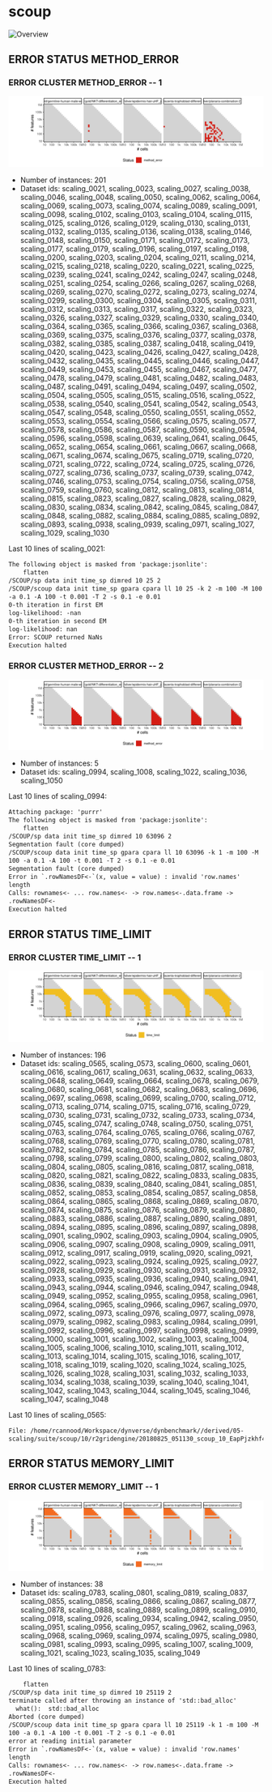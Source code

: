 # scoup
![Overview](scoup.svg)

## ERROR STATUS METHOD_ERROR

### ERROR CLUSTER METHOD_ERROR -- 1
![Cluster plot](error_class_plots/scoup_method_error_1.png)

 * Number of instances: 201
 * Dataset ids: scaling_0021, scaling_0023, scaling_0027, scaling_0038, scaling_0046, scaling_0048, scaling_0050, scaling_0062, scaling_0064, scaling_0069, scaling_0073, scaling_0074, scaling_0089, scaling_0091, scaling_0098, scaling_0102, scaling_0103, scaling_0104, scaling_0115, scaling_0125, scaling_0126, scaling_0129, scaling_0130, scaling_0131, scaling_0132, scaling_0135, scaling_0136, scaling_0138, scaling_0146, scaling_0148, scaling_0150, scaling_0171, scaling_0172, scaling_0173, scaling_0177, scaling_0179, scaling_0196, scaling_0197, scaling_0198, scaling_0200, scaling_0203, scaling_0204, scaling_0211, scaling_0214, scaling_0215, scaling_0218, scaling_0220, scaling_0221, scaling_0225, scaling_0239, scaling_0241, scaling_0242, scaling_0247, scaling_0248, scaling_0251, scaling_0254, scaling_0266, scaling_0267, scaling_0268, scaling_0269, scaling_0270, scaling_0272, scaling_0273, scaling_0274, scaling_0299, scaling_0300, scaling_0304, scaling_0305, scaling_0311, scaling_0312, scaling_0313, scaling_0317, scaling_0322, scaling_0323, scaling_0326, scaling_0327, scaling_0329, scaling_0330, scaling_0340, scaling_0364, scaling_0365, scaling_0366, scaling_0367, scaling_0368, scaling_0369, scaling_0375, scaling_0376, scaling_0377, scaling_0378, scaling_0382, scaling_0385, scaling_0387, scaling_0418, scaling_0419, scaling_0420, scaling_0423, scaling_0426, scaling_0427, scaling_0428, scaling_0432, scaling_0435, scaling_0445, scaling_0446, scaling_0447, scaling_0449, scaling_0453, scaling_0455, scaling_0467, scaling_0477, scaling_0478, scaling_0479, scaling_0481, scaling_0482, scaling_0483, scaling_0487, scaling_0491, scaling_0494, scaling_0497, scaling_0502, scaling_0504, scaling_0505, scaling_0515, scaling_0516, scaling_0522, scaling_0538, scaling_0540, scaling_0541, scaling_0542, scaling_0543, scaling_0547, scaling_0548, scaling_0550, scaling_0551, scaling_0552, scaling_0553, scaling_0554, scaling_0566, scaling_0575, scaling_0577, scaling_0578, scaling_0586, scaling_0587, scaling_0590, scaling_0594, scaling_0596, scaling_0598, scaling_0639, scaling_0641, scaling_0645, scaling_0652, scaling_0654, scaling_0661, scaling_0667, scaling_0668, scaling_0671, scaling_0674, scaling_0675, scaling_0719, scaling_0720, scaling_0721, scaling_0722, scaling_0724, scaling_0725, scaling_0726, scaling_0727, scaling_0736, scaling_0737, scaling_0739, scaling_0742, scaling_0746, scaling_0753, scaling_0754, scaling_0756, scaling_0758, scaling_0759, scaling_0760, scaling_0812, scaling_0813, scaling_0814, scaling_0815, scaling_0823, scaling_0827, scaling_0828, scaling_0829, scaling_0830, scaling_0834, scaling_0842, scaling_0845, scaling_0847, scaling_0848, scaling_0882, scaling_0884, scaling_0885, scaling_0892, scaling_0893, scaling_0938, scaling_0939, scaling_0971, scaling_1027, scaling_1029, scaling_1030

Last 10 lines of scaling_0021:
```
The following object is masked from 'package:jsonlite':
    flatten
/SCOUP/sp data init time_sp dimred 10 25 2
/SCOUP/scoup data init time_sp gpara cpara ll 10 25 -k 2 -m 100 -M 100 -a 0.1 -A 100 -t 0.001 -T 2 -s 0.1 -e 0.01
0-th iteration in first EM
log-likelihood: -nan
0-th iteration in second EM
log-likelihood: nan
Error: SCOUP returned NaNs
Execution halted
```

### ERROR CLUSTER METHOD_ERROR -- 2
![Cluster plot](error_class_plots/scoup_method_error_2.png)

 * Number of instances: 5
 * Dataset ids: scaling_0994, scaling_1008, scaling_1022, scaling_1036, scaling_1050

Last 10 lines of scaling_0994:
```
Attaching package: 'purrr'
The following object is masked from 'package:jsonlite':
    flatten
/SCOUP/sp data init time_sp dimred 10 63096 2
Segmentation fault (core dumped)
/SCOUP/scoup data init time_sp gpara cpara ll 10 63096 -k 1 -m 100 -M 100 -a 0.1 -A 100 -t 0.001 -T 2 -s 0.1 -e 0.01
Segmentation fault (core dumped)
Error in `.rowNamesDF<-`(x, value = value) : invalid 'row.names' length
Calls: rownames<- ... row.names<- -> row.names<-.data.frame -> .rowNamesDF<-
Execution halted
```

## ERROR STATUS TIME_LIMIT

### ERROR CLUSTER TIME_LIMIT -- 1
![Cluster plot](error_class_plots/scoup_time_limit_1.png)

 * Number of instances: 196
 * Dataset ids: scaling_0565, scaling_0573, scaling_0600, scaling_0601, scaling_0616, scaling_0617, scaling_0631, scaling_0632, scaling_0633, scaling_0648, scaling_0649, scaling_0664, scaling_0678, scaling_0679, scaling_0680, scaling_0681, scaling_0682, scaling_0683, scaling_0696, scaling_0697, scaling_0698, scaling_0699, scaling_0700, scaling_0712, scaling_0713, scaling_0714, scaling_0715, scaling_0716, scaling_0729, scaling_0730, scaling_0731, scaling_0732, scaling_0733, scaling_0734, scaling_0745, scaling_0747, scaling_0748, scaling_0750, scaling_0751, scaling_0763, scaling_0764, scaling_0765, scaling_0766, scaling_0767, scaling_0768, scaling_0769, scaling_0770, scaling_0780, scaling_0781, scaling_0782, scaling_0784, scaling_0785, scaling_0786, scaling_0787, scaling_0798, scaling_0799, scaling_0800, scaling_0802, scaling_0803, scaling_0804, scaling_0805, scaling_0816, scaling_0817, scaling_0818, scaling_0820, scaling_0821, scaling_0822, scaling_0833, scaling_0835, scaling_0836, scaling_0839, scaling_0840, scaling_0841, scaling_0851, scaling_0852, scaling_0853, scaling_0854, scaling_0857, scaling_0858, scaling_0864, scaling_0865, scaling_0868, scaling_0869, scaling_0870, scaling_0874, scaling_0875, scaling_0876, scaling_0879, scaling_0880, scaling_0883, scaling_0886, scaling_0887, scaling_0890, scaling_0891, scaling_0894, scaling_0895, scaling_0896, scaling_0897, scaling_0898, scaling_0901, scaling_0902, scaling_0903, scaling_0904, scaling_0905, scaling_0906, scaling_0907, scaling_0908, scaling_0909, scaling_0911, scaling_0912, scaling_0917, scaling_0919, scaling_0920, scaling_0921, scaling_0922, scaling_0923, scaling_0924, scaling_0925, scaling_0927, scaling_0928, scaling_0929, scaling_0930, scaling_0931, scaling_0932, scaling_0933, scaling_0935, scaling_0936, scaling_0940, scaling_0941, scaling_0943, scaling_0944, scaling_0946, scaling_0947, scaling_0948, scaling_0949, scaling_0952, scaling_0955, scaling_0958, scaling_0961, scaling_0964, scaling_0965, scaling_0966, scaling_0967, scaling_0970, scaling_0972, scaling_0973, scaling_0976, scaling_0977, scaling_0978, scaling_0979, scaling_0982, scaling_0983, scaling_0984, scaling_0991, scaling_0992, scaling_0996, scaling_0997, scaling_0998, scaling_0999, scaling_1000, scaling_1001, scaling_1002, scaling_1003, scaling_1004, scaling_1005, scaling_1006, scaling_1010, scaling_1011, scaling_1012, scaling_1013, scaling_1014, scaling_1015, scaling_1016, scaling_1017, scaling_1018, scaling_1019, scaling_1020, scaling_1024, scaling_1025, scaling_1026, scaling_1028, scaling_1031, scaling_1032, scaling_1033, scaling_1034, scaling_1038, scaling_1039, scaling_1040, scaling_1041, scaling_1042, scaling_1043, scaling_1044, scaling_1045, scaling_1046, scaling_1047, scaling_1048

Last 10 lines of scaling_0565:
```
File: /home/rcannood/Workspace/dynverse/dynbenchmark//derived/05-scaling/suite/scoup/10/r2gridengine/20180825_051130_scoup_10_EapPjzkhf4/log/log.565.e.txt
```

## ERROR STATUS MEMORY_LIMIT

### ERROR CLUSTER MEMORY_LIMIT -- 1
![Cluster plot](error_class_plots/scoup_memory_limit_1.png)

 * Number of instances: 38
 * Dataset ids: scaling_0783, scaling_0801, scaling_0819, scaling_0837, scaling_0855, scaling_0856, scaling_0866, scaling_0867, scaling_0877, scaling_0878, scaling_0888, scaling_0889, scaling_0899, scaling_0910, scaling_0918, scaling_0926, scaling_0934, scaling_0942, scaling_0950, scaling_0951, scaling_0956, scaling_0957, scaling_0962, scaling_0963, scaling_0968, scaling_0969, scaling_0974, scaling_0975, scaling_0980, scaling_0981, scaling_0993, scaling_0995, scaling_1007, scaling_1009, scaling_1021, scaling_1023, scaling_1035, scaling_1049

Last 10 lines of scaling_0783:
```
    flatten
/SCOUP/sp data init time_sp dimred 10 25119 2
terminate called after throwing an instance of 'std::bad_alloc'
  what():  std::bad_alloc
Aborted (core dumped)
/SCOUP/scoup data init time_sp gpara cpara ll 10 25119 -k 1 -m 100 -M 100 -a 0.1 -A 100 -t 0.001 -T 2 -s 0.1 -e 0.01
error at reading initial parameter
Error in `.rowNamesDF<-`(x, value = value) : invalid 'row.names' length
Calls: rownames<- ... row.names<- -> row.names<-.data.frame -> .rowNamesDF<-
Execution halted
```



